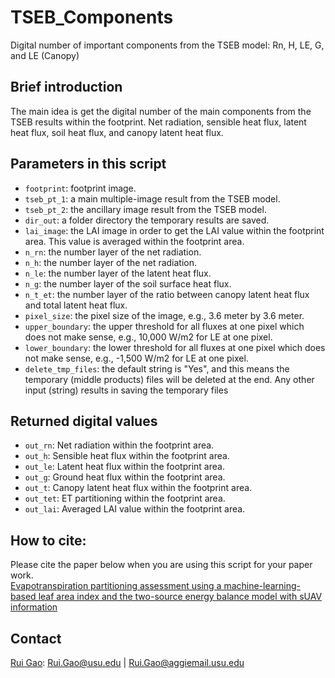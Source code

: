 # TSEB_Components
Digital number of important components from the TSEB model: Rn, H, LE, G, and LE (Canopy)

## Brief introduction
The main idea is get the digital number of the main components from the TSEB results within the footprint. Net radiation, sensible heat flux, latent heat flux, soil heat flux, and canopy latent heat flux.

## Parameters in this script
- `footprint`: footprint image.
- `tseb_pt_1`: a main multiple-image result from the TSEB model.
- `tseb_pt_2`: the ancillary image result from the TSEB model.
- `dir_out`: a folder directory the temporary results are saved.
- `lai_image`: the LAI image in order to get the LAI value within the footprint area. This value is averaged within the footprint area.
- `n_rn`: the number layer of the net radiation.
- `n_h`: the number layer of the net radiation.
- `n_le`: the number layer of the latent heat flux.
- `n_g`: the number layer of the soil surface heat flux.
- `n_t_et`: the number layer of the ratio between canopy latent heat flux and total latent heat flux.
- `pixel_size`: the pixel size of the image, e.g., 3.6 meter by 3.6 meter.
- `upper_boundary`: the upper threshold for all fluxes at one pixel which does not make sense, e.g., 10,000 W/m2 for LE at one pixel.
- `lower_boundary`: the lower threshold for all fluxes at one pixel which does not make sense, e.g., -1,500 W/m2 for LE at one pixel.
- `delete_tmp_files`: the default string is "Yes", and this means the temporary (middle products) files will be deleted at the end. Any other input (string) results in saving the temporary files

## Returned digital values
- `out_rn`: Net radiation within the footprint area.
- `out_h`: Sensible heat flux within the footprint area.
- `out_le`: Latent heat flux within the footprint area.
- `out_g`: Ground heat flux within the footprint area.
- `out_t`: Canopy latent heat flux within the footprint area.
- `out_tet`: ET partitioning within the footprint area.
- `out_lai`: Averaged LAI value within the footprint area.

## How to cite:
Please cite the paper below when you are using this script for your paper work.<br>
[Evapotranspiration partitioning assessment using a machine-learning-based leaf area index and the two-source energy balance model with sUAV information](https://www.researchgate.net/publication/350820947_Evapotranspiration_partitioning_assessment_using_a_machine-learning-based_leaf_area_index_and_the_two-source_energy_balance_model_with_sUAV_information)

## Contact
[Rui Gao](https://www.researchgate.net/profile/Rui-Gao-55): Rui.Gao@usu.edu | Rui.Gao@aggiemail.usu.edu

